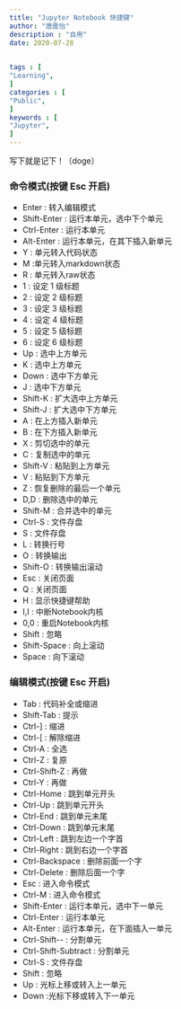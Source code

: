 ```yaml
---
title: "Jupyter Notebook 快捷键"                         
author: "唐震怡"  
description : "自用"    
date: 2020-07-28
                

tags : [                                    
"Learning",
]
categories : [                              
"Public",
]
keywords : [                                
"Jupyter",
]
---
```

写下就是记下！（doge）
<!--more-->

### 命令模式(按键 Esc 开启)
* Enter : 转入编辑模式
* Shift-Enter : 运行本单元，选中下个单元
* Ctrl-Enter : 运行本单元
* Alt-Enter : 运行本单元，在其下插入新单元
* Y : 单元转入代码状态
* M :单元转入markdown状态
* R : 单元转入raw状态
* 1 : 设定 1 级标题
* 2 : 设定 2 级标题
* 3 : 设定 3 级标题
* 4 : 设定 4 级标题
* 5 : 设定 5 级标题
* 6 : 设定 6 级标题
* Up : 选中上方单元
* K : 选中上方单元
* Down : 选中下方单元
* J : 选中下方单元
* Shift-K : 扩大选中上方单元
* Shift-J : 扩大选中下方单元
* A : 在上方插入新单元
* B : 在下方插入新单元
* X : 剪切选中的单元
* C : 复制选中的单元
* Shift-V : 粘贴到上方单元
* V : 粘贴到下方单元
* Z : 恢复删除的最后一个单元
* D,D : 删除选中的单元
* Shift-M : 合并选中的单元
* Ctrl-S : 文件存盘
* S : 文件存盘
* L : 转换行号
* O : 转换输出
* Shift-O : 转换输出滚动
* Esc : 关闭页面
* Q : 关闭页面
* H : 显示快捷键帮助
* I,I : 中断Notebook内核
* 0,0 : 重启Notebook内核
* Shift : 忽略
* Shift-Space : 向上滚动
* Space : 向下滚动
### 编辑模式(按键 Esc 开启)
* Tab : 代码补全或缩进
* Shift-Tab : 提示
* Ctrl-] : 缩进
* Ctrl-[ : 解除缩进
* Ctrl-A : 全选
* Ctrl-Z : 复原
* Ctrl-Shift-Z : 再做
* Ctrl-Y : 再做
* Ctrl-Home : 跳到单元开头
* Ctrl-Up : 跳到单元开头
* Ctrl-End : 跳到单元末尾
* Ctrl-Down : 跳到单元末尾
* Ctrl-Left : 跳到左边一个字首
* Ctrl-Right : 跳到右边一个字首
* Ctrl-Backspace : 删除前面一个字
* Ctrl-Delete : 删除后面一个字
* Esc : 进入命令模式
* Ctrl-M : 进入命令模式
* Shift-Enter : 运行本单元，选中下一单元
* Ctrl-Enter : 运行本单元
* Alt-Enter : 运行本单元，在下面插入一单元
* Ctrl-Shift-- : 分割单元
* Ctrl-Shift-Subtract : 分割单元
* Ctrl-S : 文件存盘
* Shift : 忽略
* Up : 光标上移或转入上一单元
* Down :光标下移或转入下一单元

